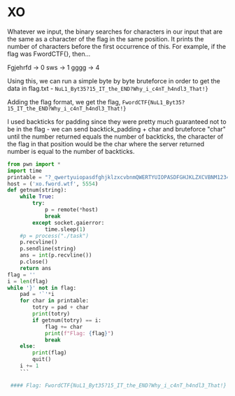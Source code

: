 # XO 

Whatever we input, the binary searches for characters in our input that are the same as a character of the flag in the same position. It prints the number of characters before the first occurrence of this. For example, if the flag was FwordCTF{}, then...

Fgjehrfd -> 0
sws -> 1
gggg -> 4

Using this, we can run a simple byte by byte bruteforce in order to get the data in flag.txt -  `NuL1_Byt35?15_IT_the_END?Why_i_c4nT_h4ndl3_That!}`

Adding the flag format, we get the flag, `FwordCTF{NuL1_Byt35?15_IT_the_END?Why_i_c4nT_h4ndl3_That!}`

I used backticks for padding since they were pretty much guaranteed not to be in the flag - we can send backtick_padding + char and bruteforce "char" until the number returned equals the number of backticks, the character of the flag in that position would be the char where the server returned number is equal to the number of backticks.

```python
from pwn import *
import time
printable = "?_qwertyuiopasdfghjklzxcvbnmQWERTYUIOPASDFGHJKLZXCVBNM1234567890!@#$%^&*(){},./<~\\"
host = ('xo.fword.wtf', 5554)
def getnum(string):
    while True:
        try:
            p = remote(*host)
            break
        except socket.gaierror:
            time.sleep(1)
    #p = process("./task")
    p.recvline()
    p.sendline(string)
    ans = int(p.recvline())
    p.close()
    return ans
flag = ''
i = len(flag)
while '}' not in flag:
    pad = '`'*i 
    for char in printable:
        totry = pad + char
        print(totry)
        if getnum(totry) == i:
            flag += char
            print(f"Flag: {flag}")
            break
    else:
        print(flag)
        quit()
    i += 1
    ```
    
 #### Flag: FwordCTF{NuL1_Byt35?15_IT_the_END?Why_i_c4nT_h4ndl3_That!}
